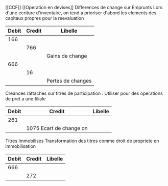 [[CCF]]
[[Operation en devises]]
Differences de change sur Emprunts
Lors d'une ecriture d'inventaire, on tend a prioriser d'abord les elements des capitaux propres pour la reevaluation

| Debit | Credit | Libelle           |
| ----- | ------ | ----------------- |
| 166   |        |                   |
|       | 766    |                   |
|       |        | Gains de change   |
| 666   |        |                   |
|       | 16     |                   |
|       |        | Pertes de changes |
Creances rattaches sur titres de participation : 
Utiliser pour des operations de pret a une filiale 

| Debit | Credit | Libelle          |
| ----- | ------ | --------------- |
| 261   |                           |
|       | 1075  Ecart de change on  |
Titres Immobilises
Transformation des titres comme droit de propriete en immobilisation 

| Debit | Credit | Libelle |
| ----- | ------ | ------- |
| 666   |        |         |
|       | 272    |         |
